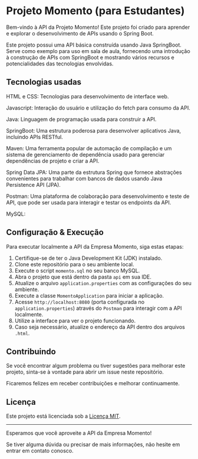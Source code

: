 # Projeto Momento (para Estudantes)

Bem-vindo à API da Projeto Momento! Este projeto foi criado para aprender e explorar o desenvolvimento de APIs usando o Spring Boot.

Este projeto possui uma API básica construída usando Java SpringBoot. Serve como exemplo para uso em sala de aula, fornecendo uma introdução à construção de APIs com SpringBoot e mostrando vários recursos e potencialidades das tecnologias envolvidas.

## Tecnologias usadas

HTML e CSS: Tecnologias para desenvolvimento de interface web.

Javascript: Interação do usuário e utilização do fetch para consumo da API. 

Java: Linguagem de programação usada para construir a API.

SpringBoot: Uma estrutura poderosa para desenvolver aplicativos Java, incluindo APIs RESTful.

Maven: Uma ferramenta popular de automação de compilação e um sistema de gerenciamento de dependência usado para gerenciar dependências de projeto e criar a API.

Spring Data JPA: Uma parte da estrutura Spring que fornece abstrações convenientes para trabalhar com bancos de dados usando Java Persistence API (JPA).

Postman: Uma plataforma de colaboração para desenvolvimento e teste de API, que pode ser usada para interagir e testar os endpoints da API.

MySQL: 


## Configuração & Execução

Para executar localmente a API da Empresa Momento, siga estas etapas:

1. Certifique-se de ter o Java Development Kit (JDK) instalado.
2. Clone este repositório para o seu ambiente local.
3. Execute o script `momento.sql` no seu banco MySQL.
4. Abra o projeto que está dentro da pasta `api` em sua IDE.
5. Atualize o arquivo `application.properties` com as configurações do seu ambiente.
6. Execute a classe `MomentoApplication` para iniciar a aplicação.
7. Acesse `http://localhost:8080` (porta configurada no  `application.properties`) através do `Postman` para interagir com a API localmente.
8. Utilize a interface para ver o projeto funcionando. 
9. Caso seja necessário, atualize o endereço da API dentro dos arquivos `.html`.

## Contribuindo

Se você encontrar algum problema ou tiver sugestões para melhorar este projeto, sinta-se à vontade para abrir um issue neste repositório. 

Ficaremos felizes em receber contribuições e melhorar continuamente.

## Licença

Este projeto está licenciada sob a [Licença MIT](https://opensource.org/licenses/MIT).

---

Esperamos que você aproveite a API da Empresa Momento! 

Se tiver alguma dúvida ou precisar de mais informações, não hesite em entrar em contato conosco.
